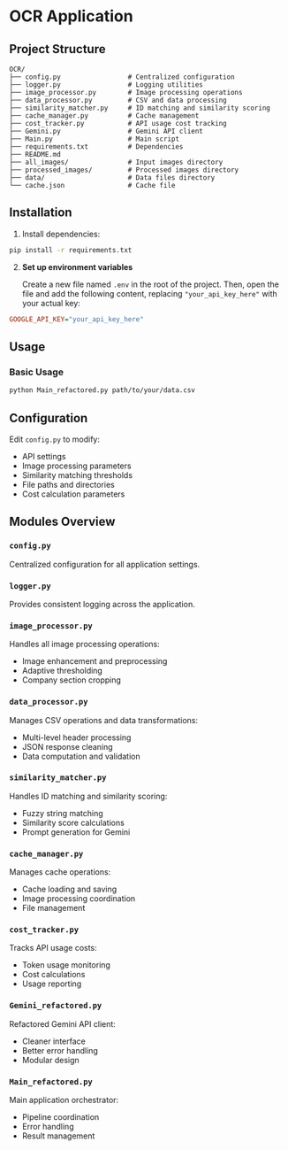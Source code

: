 # OCR Application

## Project Structure

```
OCR/
├── config.py                 # Centralized configuration
├── logger.py                 # Logging utilities
├── image_processor.py        # Image processing operations
├── data_processor.py         # CSV and data processing
├── similarity_matcher.py     # ID matching and similarity scoring
├── cache_manager.py          # Cache management
├── cost_tracker.py           # API usage cost tracking
├── Gemini.py                 # Gemini API client
├── Main.py                   # Main script
├── requirements.txt          # Dependencies
├── README.md
├── all_images/               # Input images directory
├── processed_images/         # Processed images directory
├── data/                     # Data files directory
└── cache.json                # Cache file
```

## Installation

1. Install dependencies:

```bash
pip install -r requirements.txt
```

2. **Set up environment variables**

    Create a new file named `.env` in the root of the project. Then, open the file and add the following content, replacing `"your_api_key_here"` with your actual key:

```ini
GOOGLE_API_KEY="your_api_key_here"
```

## Usage

### Basic Usage

```bash
python Main_refactored.py path/to/your/data.csv
```

## Configuration

Edit `config.py` to modify:

-   API settings
-   Image processing parameters
-   Similarity matching thresholds
-   File paths and directories
-   Cost calculation parameters

## Modules Overview

### `config.py`

Centralized configuration for all application settings.

### `logger.py`

Provides consistent logging across the application.

### `image_processor.py`

Handles all image processing operations:

-   Image enhancement and preprocessing
-   Adaptive thresholding
-   Company section cropping

### `data_processor.py`

Manages CSV operations and data transformations:

-   Multi-level header processing
-   JSON response cleaning
-   Data computation and validation

### `similarity_matcher.py`

Handles ID matching and similarity scoring:

-   Fuzzy string matching
-   Similarity score calculations
-   Prompt generation for Gemini

### `cache_manager.py`

Manages cache operations:

-   Cache loading and saving
-   Image processing coordination
-   File management

### `cost_tracker.py`

Tracks API usage costs:

-   Token usage monitoring
-   Cost calculations
-   Usage reporting

### `Gemini_refactored.py`

Refactored Gemini API client:

-   Cleaner interface
-   Better error handling
-   Modular design

### `Main_refactored.py`

Main application orchestrator:

-   Pipeline coordination
-   Error handling
-   Result management
